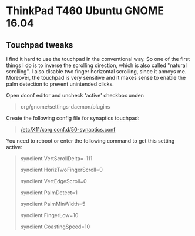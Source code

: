 # ThinkPad T460 Ubuntu GNOME 16.04
## Touchpad tweaks
I find it hard to use the touchpad in the conventional way. So one of the first things I do is to inverse the scrolling
direction, which is also called "natural scrolling". I also disable two finger horizontal scrolling, since it annoys me.
Moreover, the touchpad is very sensitive and it makes sense to enable the palm detection to prevent unintended clicks.

Open dconf editor and  uncheck 'active' checkbox under:

> org/gnome/settings-daemon/plugins

Create the following config file for synaptics touchpad:
> [/etc/X11/xorg.conf.d/50-synaptics.conf](etc/X11/xorg.conf.d/50-synaptics.conf)

You need to reboot or enter the following command to get this setting active:
> synclient VertScrollDelta=-111
>
> synclient HorizTwoFingerScroll=0
>
> synclient VertEdgeScroll=0
>
> synclient PalmDetect=1
>
> synclient PalmMinWidth=5
>
> synclient FingerLow=10
>
> synclient CoastingSpeed=10
